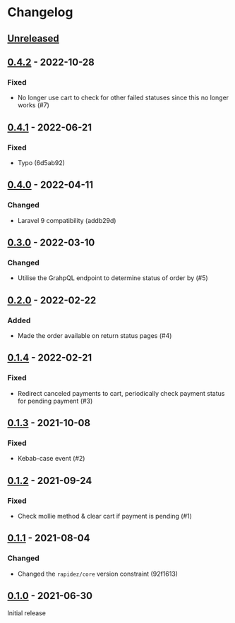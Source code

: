 # Changelog

## [Unreleased](https://github.com/org/repo/compare/0.4.2...master)

## [0.4.2](https://github.com/org/repo/compare/0.4.1...0.4.2) - 2022-10-28

### Fixed

- No longer use cart to check for other failed statuses since this no longer works (#7)

## [0.4.1](https://github.com/org/repo/compare/0.4.0...0.4.1) - 2022-06-21

### Fixed

- Typo (6d5ab92)

## [0.4.0](https://github.com/org/repo/compare/0.3.0...0.4.0) - 2022-04-11

### Changed

- Laravel 9 compatibility (addb29d)

## [0.3.0](https://github.com/org/repo/compare/0.2.0...0.3.0) - 2022-03-10

### Changed

- Utilise the GrahpQL endpoint to determine status of order by (#5)

## [0.2.0](https://github.com/org/repo/compare/0.1.4...0.2.0) - 2022-02-22

### Added

- Made the order available on return status pages (#4)

## [0.1.4](https://github.com/org/repo/compare/0.1.3...0.1.4) - 2022-02-21

### Fixed

- Redirect canceled payments to cart, periodically check payment status for pending payment (#3)

## [0.1.3](https://github.com/org/repo/compare/0.1.2...0.1.3) - 2021-10-08

### Fixed

- Kebab-case event (#2)

## [0.1.2](https://github.com/org/repo/compare/0.1.1...0.1.2) - 2021-09-24

### Fixed

- Check mollie method & clear cart if payment is pending (#1)

## [0.1.1](https://github.com/org/repo/compare/0.1.0...0.1.1) - 2021-08-04

### Changed

- Changed the `rapidez/core` version constraint (92f1613)

## [0.1.0](https://github.com/org/repo/compare/d23e042fba9ae2765461bc488cabd6059ae29d88...0.1.0) - 2021-06-30

Initial release
